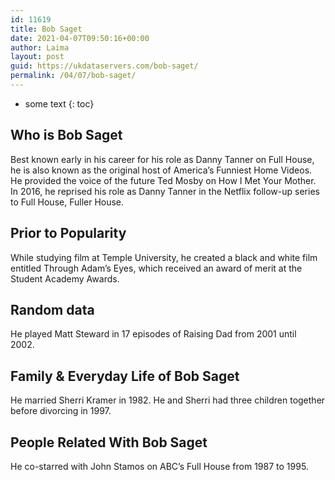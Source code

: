 ```yaml
---
id: 11619
title: Bob Saget
date: 2021-04-07T09:50:16+00:00
author: Laima
layout: post
guid: https://ukdataservers.com/bob-saget/
permalink: /04/07/bob-saget/
---
```


* some text
{: toc}


## Who is Bob Saget
                  
                  
                  
Best known early in his career for his role as Danny Tanner on Full House, he is also known as the original host of America&#8217;s Funniest Home Videos. He provided the voice of the future Ted Mosby on How I Met Your Mother. In 2016, he reprised his role as Danny Tanner in the Netflix follow-up series to Full House, Fuller House. 
                  
              
            
              
            
                
                
                
## Prior to Popularity
                  
                  
                  
While studying film at Temple University, he created a black and white film entitled Through Adam&#8217;s Eyes, which received an award of merit at the Student Academy Awards. 
                  
              
            
              
            
                
                
                
## Random data
                  
                  
                  
He played Matt Steward in 17 episodes of Raising Dad from 2001 until 2002. 
                  
              
            
              
            
                
                
                
## Family & Everyday Life of Bob Saget
                  
                  
                  
He married Sherri Kramer in 1982. He and Sherri had three children together before divorcing in 1997. 
                  
              
            
              
            
                
                
                
## People Related With Bob Saget
                  
                  
                  
He co-starred with John Stamos on ABC&#8217;s Full House from 1987 to 1995.
                  
              
            
              
            
                
              
            
              
              
            
            
              
            
          
          
          